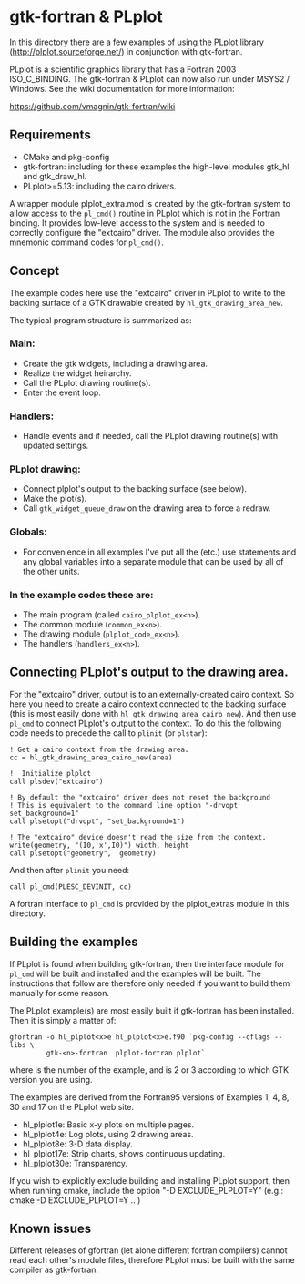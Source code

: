 # gtk-fortran & PLplot

In this directory there are a few examples of using the PLplot library
(http://plplot.sourceforge.net/) in conjunction with gtk-fortran. 

PLplot is a scientific graphics library that has a Fortran 2003 ISO_C_BINDING.
The gtk-fortran & PLplot can now also run under MSYS2 / Windows. See the wiki
documentation for more information:

https://github.com/vmagnin/gtk-fortran/wiki

## Requirements

- CMake and pkg-config
- gtk-fortran: including for these examples the high-level modules gtk_hl
and gtk_draw_hl.
- PLplot>=5.13: including the cairo drivers.

A wrapper module plplot_extra.mod is created by the gtk-fortran system
to allow access to the `pl_cmd()` routine in PLplot which is not in the
Fortran binding. It provides low-level access to the system and is
needed to correctly configure the "extcairo" driver. The module also
provides the mnemonic command codes for `pl_cmd()`.

## Concept

The example codes here use the "extcairo" driver in PLplot to write to
the backing surface of a GTK drawable created by `hl_gtk_drawing_area_new`.

The typical program structure is summarized as:

### Main:

- Create the gtk widgets, including a drawing area.
- Realize the widget heirarchy.
- Call the PLplot drawing routine(s).
- Enter the event loop.

### Handlers:

- Handle events and if needed, call the PLplot drawing routine(s) with updated settings.

### PLplot drawing:

- Connect plplot's output to the backing surface (see below).
- Make the plot(s).
- Call `gtk_widget_queue_draw` on the drawing area to force a redraw.

### Globals:

- For convenience in all examples I've put all the (etc.) use statements 
and any global variables into a separate module that can be used by all of the other units.

###  In the example codes these are:

* The main program (called `cairo_plplot_ex<n>`).
* The common module (`common_ex<n>`).
* The drawing module (`plplot_code_ex<n>`).
* The handlers (`handlers_ex<n>`).


## Connecting PLplot's output to the drawing area.

For the "extcairo" driver, output is to an externally-created cairo
context. So here you need to create a cairo context connected to the
backing surface (this is most easily done with
`hl_gtk_drawing_area_cairo_new`). And then use `pl_cmd` to connect PLplot's
output to the context.  To do this the following code needs to precede
the call to `plinit` (or `plstar`):

    ! Get a cairo context from the drawing area.
    cc = hl_gtk_drawing_area_cairo_new(area)

    !  Initialize plplot
    call plsdev("extcairo")

    ! By default the "extcairo" driver does not reset the background
    ! This is equivalent to the command line option "-drvopt set_background=1"
    call plsetopt("drvopt", "set_background=1")  

    ! The "extcairo" device doesn't read the size from the context.
    write(geometry, "(I0,'x',I0)") width, height
    call plsetopt("geometry",  geometry)

And then after `plinit` you need:

    call pl_cmd(PLESC_DEVINIT, cc)

A fortran interface to `pl_cmd` is provided by the plplot_extras module
in this directory.


## Building the examples

If PLplot is found when building gtk-fortran, then the interface module
for `pl_cmd` will be built and installed and the examples will be
built. The instructions that follow are therefore only needed if you
want to build them manually for some reason.

The PLplot example(s) are most easily built if gtk-fortran has been
installed. Then it is simply a matter of:

    gfortran -o hl_plplot<x>e hl_plplot<x>e.f90 `pkg-config --cflags --libs \
             gtk-<n>-fortran  plplot-fortran plplot`

where <x> is the number of the example, and <n> is 2 or 3 according to
which GTK version you are using.

The examples are derived from the Fortran95 versions of Examples 1, 4, 8,
30 and 17 on the PLplot web site.

- hl_plplot1e: Basic x-y plots on multiple pages.
- hl_plplot4e: Log plots, using 2 drawing areas.
- hl_plplot8e: 3-D data display.
- hl_plplot17e: Strip charts, shows continuous updating.
- hl_plplot30e: Transparency.


If you wish to explicitly exclude building and installing PLplot
support, then when running cmake, include the option "-D
EXCLUDE_PLPLOT=Y" (e.g.:
      cmake -D EXCLUDE_PLPLOT=Y ..
)

## Known issues

Different releases of gfortran (let alone different fortran compilers)
cannot read each other's module files, therefore PLplot must be built
with the same compiler as gtk-fortran.
